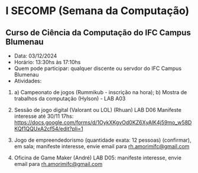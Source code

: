 # I SECOMP (Semana da Computação)
## Curso de Ciência da Computação do IFC Campus Blumenau

* Data: 03/12/2024
* Horário: 13:30hs às 17:10hs
* Quem pode participar: qualquer discente ou servdor do IFC Campus Blumenau
* Atividades:

1) a) Campeonato de jogos (Rummikub - inscrição na hora); b) Mostra de trabalhos da computação (Hylson) - LAB A03

2) Sessão de jogo digital (Valorant ou LOL) (Rhuan) LAB D06
Manifeste interesse até 30/11 17hs: https://docs.google.com/forms/d/1OykXKgvOd0KZ6XyAlK4j59mo_w58DKQf1QQUxA2cf54/edit?pli=1

3) Jogo de empreendedorismo (quantidade exata: 12 pessoas) (confirmar), em sala; manifeste interesse, envie email para rh.amorimifc@gmail.com

4) Oficina de Game Maker (André) LAB D05: manifeste interesse, envie email para rh.amorimifc@gmail.com
